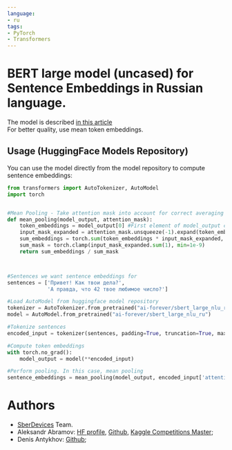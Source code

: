 ```yaml
---
language:
- ru
tags:
- PyTorch
- Transformers
---
```


# BERT large model (uncased) for Sentence Embeddings in Russian language.
The model is described [in this article](https://habr.com/ru/company/sberdevices/blog/527576/)  
For better quality, use mean token embeddings.

## Usage (HuggingFace Models Repository)

You can use the model directly from the model repository to compute sentence embeddings:
```python
from transformers import AutoTokenizer, AutoModel
import torch


#Mean Pooling - Take attention mask into account for correct averaging
def mean_pooling(model_output, attention_mask):
    token_embeddings = model_output[0] #First element of model_output contains all token embeddings
    input_mask_expanded = attention_mask.unsqueeze(-1).expand(token_embeddings.size()).float()
    sum_embeddings = torch.sum(token_embeddings * input_mask_expanded, 1)
    sum_mask = torch.clamp(input_mask_expanded.sum(1), min=1e-9)
    return sum_embeddings / sum_mask



#Sentences we want sentence embeddings for
sentences = ['Привет! Как твои дела?',
             'А правда, что 42 твое любимое число?']

#Load AutoModel from huggingface model repository
tokenizer = AutoTokenizer.from_pretrained("ai-forever/sbert_large_nlu_ru")
model = AutoModel.from_pretrained("ai-forever/sbert_large_nlu_ru")

#Tokenize sentences
encoded_input = tokenizer(sentences, padding=True, truncation=True, max_length=24, return_tensors='pt')

#Compute token embeddings
with torch.no_grad():
    model_output = model(**encoded_input)

#Perform pooling. In this case, mean pooling
sentence_embeddings = mean_pooling(model_output, encoded_input['attention_mask'])
```

# Authors
+ [SberDevices](https://sberdevices.ru/) Team.
+ Aleksandr Abramov: [HF profile](https://huggingface.co/Andrilko), [Github](https://github.com/Ab1992ao), [Kaggle Competitions Master](https://www.kaggle.com/andrilko);
+ Denis Antykhov: [Github](https://github.com/gaphex);